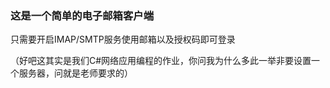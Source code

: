 ### 这是一个简单的电子邮箱客户端

只需要开启IMAP/SMTP服务使用邮箱以及授权码即可登录

（好吧这其实是我们C#网络应用编程的作业，你问我为什么多此一举非要设置一个服务器，问就是老师要求的）
